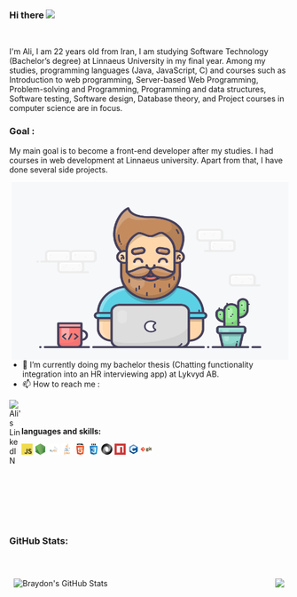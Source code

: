 
### Hi there <img src="https://media.giphy.com/media/hvRJCLFzcasrR4ia7z/giphy.gif" width="27px">


<br />

I'm Ali, I am 22 years old from Iran, I am studying Software Technology (Bachelor’s degree) at Linnaeus University in my final year.
Among my studies, programming languages (Java, JavaScript, C) and courses such as Introduction to web programming, Server-based Web Programming, Problem-solving and Programming, Programming and data structures, Software testing, Software design, Database theory, and Project courses in computer science are in focus.

### Goal :


My main goal is to become a front-end developer after my studies. I had courses in web development at Linnaeus university. Apart from that, I have done several side projects.


  <img align="right" alt="GIF" src="https://github.com/MohammadaliRashidfarokhi/2DV610/blob/main/Img/skatter-programmer.gif" width="500" height="320" />
  
   
- 🌱 I’m currently doing my bachelor thesis (Chatting functionality integration into an HR
interviewing app) at Lykvyd AB.
- 📫 How to reach me :
<a href="https://www.linkedin.com/in/mohammadalirashidfarokhi">
  <img align="left" alt="Ali's LinkedIN" width="22px" src="https://raw.githubusercontent.com/peterthehan/peterthehan/master/assets/linkedin.svg" />
</a>
<br/>
<br/>
   
   
**languages and skills:**  

<code><img height="20" src="https://raw.githubusercontent.com/github/explore/80688e429a7d4ef2fca1e82350fe8e3517d3494d/topics/javascript/javascript.png"></code>
<code><img height="20" src="https://raw.githubusercontent.com/github/explore/80688e429a7d4ef2fca1e82350fe8e3517d3494d/topics/nodejs/nodejs.png"></code>
<code><img height="20" src="https://raw.githubusercontent.com/github/explore/80688e429a7d4ef2fca1e82350fe8e3517d3494d/topics/mysql/mysql.png"></code>
<code><img height="20" src="https://raw.githubusercontent.com/github/explore/80688e429a7d4ef2fca1e82350fe8e3517d3494d/topics/java/java.png"></code>
<code><img height="20" src="https://raw.githubusercontent.com/github/explore/80688e429a7d4ef2fca1e82350fe8e3517d3494d/topics/html/html.png"></code>
<code><img height="20" src="https://raw.githubusercontent.com/github/explore/80688e429a7d4ef2fca1e82350fe8e3517d3494d/topics/css/css.png"></code>
<code><img height="20" src="https://raw.githubusercontent.com/github/explore/80688e429a7d4ef2fca1e82350fe8e3517d3494d/topics/json/json.png"></code>
<code><img height="20" src="https://raw.githubusercontent.com/github/explore/80688e429a7d4ef2fca1e82350fe8e3517d3494d/topics/npm/npm.png"></code>
<code><img height="20" src="https://raw.githubusercontent.com/github/explore/80688e429a7d4ef2fca1e82350fe8e3517d3494d/topics/c/c.png"></code>
<code><img height="20" src="https://raw.githubusercontent.com/github/explore/80688e429a7d4ef2fca1e82350fe8e3517d3494d/topics/git/git.png"></code>
<br/>
<br/>
<br/>
<br/>
<br/>
<br/>
<br/>
<br/>
### GitHub Stats:
<br/>
<br/>

<a href="https://github.com/MohammadaliRashidfarokhi">
  <img align="right" style="margin:0.5rem" src="https://github-readme-stats.vercel.app/api/top-langs/?username=MohammadaliRashidfarokhi&hide=html,css&title_color=ffffff&text_color=c9cacc&icon_color=4AB197&bg_color=1A2B34" />
</a>

<a href="https://github.com/MohammadaliRashidfarokhi">
  <img align="left" style="margin:0.5rem" src="https://github-readme-stats.vercel.app/api?username=MohammadaliRashidfarokhi&show_icons=true&line_height=27&count_private=true&title_color=ffffff&text_color=c9cacc&icon_color=4AB097&bg_color=1A2B34" alt="Braydon's GitHub Stats" />
</a>



